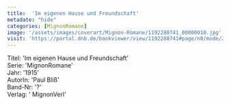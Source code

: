 ```yaml
---
title:  'Im eigenen Hause und Freundschaft'
metadate: "hide"
categories: [MignonRomane]
image: '/assets/images/coverart/Mignon-Romane/1192280741_00000010.jpg'
visit: 'https://portal.dnb.de/bookviewer/view/1192280741#page/n0/mode/2up'
---
```

Titel: 'Im eigenen Hause und Freundschaft' <br>
Serie: 'MignonRomane' <br>
Jahr: '1915' <br>
AutorIn: 'Paul Bliß' <br>
Band-Nr: '?' <br>
Verlag: ' MignonVerl'